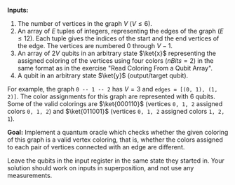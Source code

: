 **Inputs:**

1. The number of vertices in the graph $V$ ($V \leq 6$).
2. An array of $E$ tuples of integers, representing the edges of the graph ($E \leq 12$).
Each tuple gives the indices of the start and the end vertices of the edge.
The vertices are numbered $0$ through $V - 1$.
3. An array of $2V$ qubits in an arbitrary state $\ket{x}$ representing the assigned coloring of the vertices using four colors ($nBits = 2$) in the same format as in the exercise "Read Coloring From a Qubit Array".
4. A qubit in an arbitrary state $\ket{y}$ (output/target qubit).

For example, the graph `0 -- 1 -- 2` has $V = 3$ and `edges = [(0, 1), (1, 2)]`. 
The color assignments for this graph are represented with $6$ qubits.
Some of the valid colorings are $\ket{000110}$ (vertices `0, 1, 2` assigned colors `0, 1, 2`) and $\ket{011001}$ (vertices `0, 1, 2` assigned colors `1, 2, 1`).

**Goal:**
Implement a quantum oracle which checks whether the given coloring of this graph is a valid vertex coloring,
that is, whether the colors assigned to each pair of vertices connected with an edge are different.
    
Leave the qubits in the input register in the same state they started in.
Your solution should work on inputs in superposition, and not use any measurements.